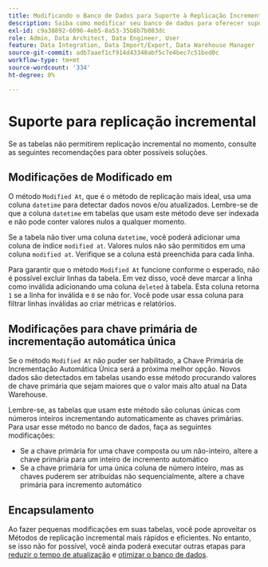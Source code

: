 ```yaml
---
title: Modificando o Banco de Dados para Suporte à Replicação Incremental
description: Saiba como modificar seu banco de dados para oferecer suporte à replicação incremental.
exl-id: c9a38892-6096-4eb5-8a53-35b8b7b083dc
role: Admin, Data Architect, Data Engineer, User
feature: Data Integration, Data Import/Export, Data Warehouse Manager
source-git-commit: adb7aaef1cf914d43348abf5c7e4bec7c51bed0c
workflow-type: tm+mt
source-wordcount: '334'
ht-degree: 0%

---
```


# Suporte para replicação incremental

Se as tabelas não permitirem replicação incremental no momento, consulte as seguintes recomendações para obter possíveis soluções.

## Modificações de Modificado em

O método `Modified At`, que é o método de replicação mais ideal, usa uma coluna `datetime` para detectar dados novos e/ou atualizados. Lembre-se de que a coluna `datetime` em tabelas que usam este método deve ser indexada e não pode conter valores nulos a qualquer momento.

Se a tabela não tiver uma coluna `datetime`, você poderá adicionar uma coluna de índice `modified at`. Valores nulos não são permitidos em uma coluna `modified at`. Verifique se a coluna está preenchida para cada linha.

Para garantir que o método `Modified At` funcione conforme o esperado, não é possível excluir linhas da tabela. Em vez disso, você deve marcar a linha como inválida adicionando uma coluna `deleted` à tabela. Esta coluna retorna `1` se a linha for inválida e `0` se não for. Você pode usar essa coluna para filtrar linhas inválidas ao criar métricas e relatórios.

## Modificações para chave primária de incrementação automática única

Se o método `Modified At` não puder ser habilitado, a Chave Primária de Incrementação Automática Única será a próxima melhor opção. Novos dados são detectados em tabelas usando esse método procurando valores de chave primária que sejam maiores que o valor mais alto atual na Data Warehouse.

Lembre-se, as tabelas que usam este método são colunas únicas com números inteiros incrementando automaticamente as chaves primárias. Para usar esse método no banco de dados, faça as seguintes modificações:

* Se a chave primária for uma chave composta ou um não-inteiro, altere a chave primária para um inteiro de incremento automático
* Se a chave primária for uma única coluna de número inteiro, mas as chaves puderem ser atribuídas não sequencialmente, altere a chave primária para incremento automático

## Encapsulamento

Ao fazer pequenas modificações em suas tabelas, você pode aproveitar os Métodos de replicação incremental mais rápidos e eficientes. No entanto, se isso não for possível, você ainda poderá executar outras etapas para [reduzir o tempo de atualização](../best-practices/reduce-update-cycle-time.md) e [otimizar o banco de dados](../best-practices/opt-db-analysis.md).
